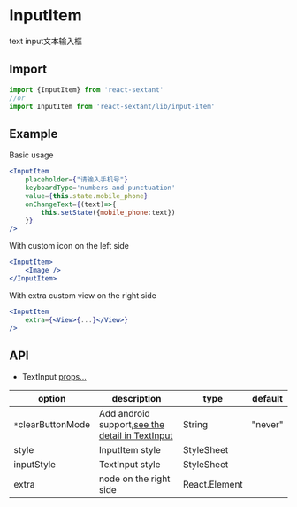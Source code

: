 # InputItem

text input文本输入框

## Import
```jsx harmony
import {InputItem} from 'react-sextant'
//or
import InputItem from 'react-sextant/lib/input-item'
```
## Example
Basic usage
```jsx harmony
<InputItem
    placeholder={"请输入手机号"}
    keyboardType='numbers-and-punctuation'
    value={this.state.mobile_phone}
    onChangeText={(text)=>{
        this.setState({mobile_phone:text})
    }}
/>
```
With custom icon on the left side
```jsx harmony
<InputItem>
    <Image />
</InputItem>
```
With extra custom view on the right side
```jsx harmony
<InputItem 
    extra={<View>{...}</View>}
/>
```
## API

 - TextInput [props...](https://reactnative.dev/docs/textinput)

| option | description | type | default |
|----|----|----|----|
|`*`clearButtonMode|Add android support,[see the detail in TextInput](https://facebook.github.io/react-native/docs/textinput#clearbuttonmode)|String|"never"|
|style|InputItem style|StyleSheet||
|inputStyle|TextInput style|StyleSheet||
|extra|node on the right side|React.Element||

